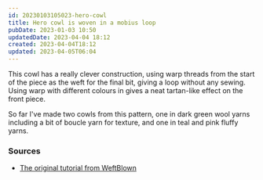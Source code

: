 ```yaml
---
id: 20230103105023-hero-cowl
title: Hero cowl is woven in a mobius loop
pubDate: 2023-01-03 10:50
updatedDate: 2023-04-04 18:12
created: 2023-04-04T18:12
updated: 2023-04-05T06:04
---
```


This cowl has a really clever construction, using warp threads from the start of the piece as the weft for the final bit, giving a loop without any sewing. Using warp with different colours in gives a neat tartan-like effect on the front piece.

So far I've made two cowls from this pattern, one in dark green wool yarns including a bit of boucle yarn for texture, and one in teal and pink fluffy yarns.

### Sources
- [The original tutorial from WeftBlown](https://www.weftblown.com/blogs/news/hero-cowl-weaving-pattern)